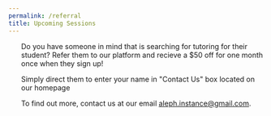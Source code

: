 ```yaml
---
permalink: /referral
title: Upcoming Sessions
---
```


<p style="padding-left:25px;">Do you have someone in mind that is searching for tutoring for their student? Refer them to our platform and recieve a $50 off for one month once when they sign up!</p>

<p style="padding-left:25px;">Simply direct them to enter your name in "Contact Us" box located on our homepage</p>

<p style="padding-left:25px;">To find out more, contact us at our email <a href="mailto:aleph.instance@gmail.com?subject=Referral Question">aleph.instance@gmail.com</a>.</p>

